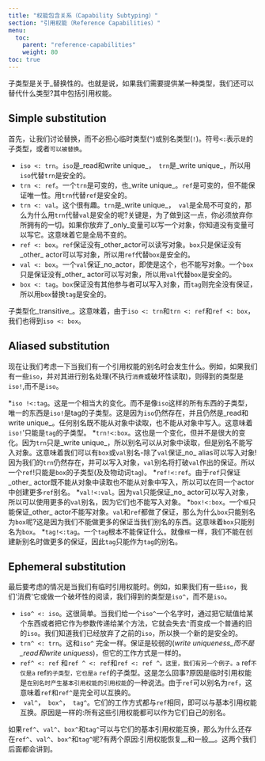 ```yaml
---
title: "权能包含关系（Capability Subtyping）"
section: "引用权能（Reference Capabilities）"
menu:
  toc:
    parent: "reference-capabilities"
    weight: 80
toc: true
---
```


<!-- Subtyping is about _substitutability_. That is, if we need to supply a certain type, what other types can we substitute instead? Reference capabilities factor into this. -->
子类型是关于_替换性的。也就是说，如果我们需要提供某一种类型，我们还可以替代什么类型?其中包括引用权能。

## Simple substitution

<!-- First, let's cover substitution without worrying about ephemeral types (`^`) or alias types (`!`). The `<:` symbol means "is a subtype of" or alternatively "can be substituted for". -->
首先，让我们讨论替换，而不必担心临时类型(`^`)或别名类型(`!`)。符号`<:`表示`是`的子类型，或者`可以被替换`。

<!-- * `iso <: trn`. An `iso` is _read and write unique_, and a `trn` is just _write unique_, so it's safe to substitute an `iso` for a `trn`. -->
<!-- * `trn <: ref`. A `trn` is mutable and also _write unique_. A `ref` is mutable but makes no uniqueness guarantees. It's safe to substitute a `trn` for a `ref`. -->
<!-- * `trn <: val`. This one is interesting. A `trn` is _write unique_ and a `val` is _globally immutable_, so why is it safe to substitute a `trn` for a `val`? The key is that, in order to do so, you have to _give up_ the `trn` you have. If you give up the _only_ variable that can write to an object, you know that no variable can write to it. That means it's safe to consider it _globally immutable_. -->
<!-- * `ref <: box`. A `ref` guarantees no _other_ actor can read from or write to the object. A `box` just guarantees no _other_ actor can write to the object, so it's safe to substitute a `ref` for a `box`. -->
<!-- * `val <: box`. A `val` guarantees _no_ actor, not even this one, can write to the object. A `box` just guarantees no _other_ actor can write to the object, so it's safe to substitute a `val` for a `box`. -->
<!-- * `box <: tag`. A `box` guarantees no other actor can write to the object, and a `tag` makes no guarantees at all, so it's safe to substitute a `box` for a `tag`. -->
* `iso <: trn`。`iso`是_read和write unique_，` trn`是_write unique_，所以用`iso`代替`trn`是安全的。
* `trn <: ref`。一个`trn`是可变的，也_write unique_。`ref`是可变的，但不能保证唯一性。用`trn`代替`ref`是安全的。
* `trn <: val`。这个很有趣。`trn`是_write unique_，` val`是全局不可变的，那么为什么用`trn`代替`val`是安全的呢?关键是，为了做到这一点，你必须放弃你所拥有的一切。如果你放弃了_only_变量可以写一个对象，你知道没有变量可以写它。这意味着它是全局不变的。
* `ref <: box`。`ref`保证没有_other_actor可以读写对象。`box`只是保证没有_other_ actor可以写对象，所以用`ref`代替`box`是安全的。
* `val <: box`。一个`val`保证_no_actor，即使是这个，也不能写对象。一个`box`只是保证没有_other_ actor可以写对象，所以用`val`代替`box`是安全的。
* `box <: tag`。`box`保证没有其他参与者可以写入对象，而`tag`则完全没有保证，所以用`box`替换`tag`是安全的。

<!-- Subtyping is _transitive_. That means that since `iso <: trn` and `trn <: ref` and `ref <: box`, we also get `iso <: box`. -->
子类型化_transitive_。这意味着，由于`iso <: trn`和`trn <: ref`和`ref <: box`，我们也得到`iso <: box`。

## Aliased substitution

<!-- Now let's consider what happens when we have an alias of a reference capability. For example, if we have some `iso` and we alias it (without doing a `consume` or a destructive read), the type we get is `iso!`, not `iso`. -->
现在让我们考虑一下当我们有一个引用权能的别名时会发生什么。例如，如果我们有一些`iso`，并对其进行别名处理(不执行`消费`或破坏性读取)，则得到的类型是`iso!`,而不是`iso`。

<!-- * `iso! <: tag`. This is a pretty big change. Instead of being a subtype of everything like `iso`, the only thing an `iso!` is a subtype of is `tag`. This is because the `iso` still exists, and is still _read and write unique_. Any alias can neither read from nor write to the object. That means an `iso!` can only be a subtype of `tag`. -->
<!-- * `trn! <: box`. This is a change too, but not as big a change. Since `trn` is only _write unique_, it's ok for aliases to read from the object, but it's not ok for aliases to write to the object. That means we could have `box` or `val` aliases - except `val` guarantees that _no_ alias can write to the object! Since our `trn` still exists and can write to the object, a `val` alias would break the guarantees that `val` makes. So a `trn!` can only be a subtype of `box` (and, transitively, `tag` as well). -->
<!-- * `ref! <: ref`. Since a `ref` only guarantees that _other_ actors can neither read from nor write to the object, it's ok to make more `ref` aliases within the same actor. -->
<!-- * `val! <: val`. Since a `val` only guarantees that _no_ actor can write to the object, its ok to make more `val` aliases since they can't write to the object either. -->
<!-- * `box! <: box`. A `box` only guarantees that _other_ actors can't write to the object. Both `val` and `ref` make that guarantee too, so why can `box` only alias as `box`? It's because we can't make _more_ guarantees when we alias something. That means `box` can only alias as `box`. -->
<!-- * `tag! <: tag`. A `tag` doesn't make any guarantees at all. Just like with a `box`, we can't make more guarantees when we make a new alias, so a `tag` can only alias as a `tag`. -->
*`iso !<:tag`。这是一个相当大的变化。而不是像`iso`这样的所有东西的子类型，唯一的东西是`iso!`是tag的子类型。这是因为`iso`仍然存在，并且仍然是_read和write unique_。任何别名既不能从对象中读取，也不能从对象中写入。这意味着`iso!`'只能是`tag`的子类型。
*`trn!<:box`。这也是一个变化，但并不是很大的变化。因为`trn`只是_write unique_，所以别名可以从对象中读取，但是别名不能写入对象。这意味着我们可以有`box`或`val`别名-除了`val`保证_no_ alias可以写入对象!因为我们的`trn`仍然存在，并可以写入对象，`val`别名将打破`val`作出的保证。所以一个`ref`!只能是`box`的子类型(及及物动词`tag`)。
*`ref!<:ref`。由于`ref`只保证_other_ actor既不能从对象中读取也不能从对象中写入，所以可以在同一个actor中创建更多`ref`别名。
*`val!<:val`。因为`val`只能保证_no_ actor可以写入对象，所以可以使用更多的`val`别名，因为它们也不能写入对象。
*`box!<:box`。一个`框`只能保证_other_ actor不能写对象。`val`和`ref`都做了保证，那么为什么`box`只能别名为`box`呢?这是因为我们不能做更多的保证当我们别名的东西。这意味着`box`只能别名为`box`。
*`tag!<:tag`。一个`tag`根本不能保证什么。就像`框`一样，我们不能在创建新别名时做更多的保证，因此`tag`只能作为`tag`的别名。

## Ephemeral substitution

<!-- The last case to consider is when we have an ephemeral reference capability. For example, if we have some `iso` and we `consume` it or do a destructive read, the type we get is `iso^`, not `iso`. -->
最后要考虑的情况是当我们有临时引用权能时。例如，如果我们有一些`iso`，我们'消费'它或做一个破坏性的阅读，我们得到的类型是`iso^`，而不是`iso`。

<!-- * `iso^ <: iso`. This is pretty simple. When we give an `iso^` a name, by assigning it to something or passing it as an argument to a method, it loses the `^` and becomes a plain old `iso`. We know we gave up our previous `iso`, so it's safe to have a new one. -->
<!-- * `trn^ <: trn`. This works exactly like `iso^`. The guarantee is weaker (_write uniqueness_ instead of _read and write uniqueness_), but it works the same way. -->
<!-- * `ref^ <: ref^` and `ref^ <: ref` and `ref <: ref^`. Here, we have another case. Not only is a `ref^` a subtype of a `ref`, it's also a subtype of a `ref^`. What's going on here? The reason is that an ephemeral reference capability is a way of saying "a reference capability that, when aliased, results in the base reference capability". Since a `ref` can be aliased as a `ref`, that means `ref` and `ref^` are completely interchangeable. -->
<!-- * `val^`, `box^`, `tag^`. These all work the same way as `ref`, that is, they are interchangeable with the base reference capability. It's for the same reason: all of these reference capabilities can be aliased as themselves. -->
* `iso^ <: iso`。这很简单。当我们给一个`iso^`一个名字时，通过把它赋值给某个东西或者把它作为参数传递给某个方法，它就会失去`^`而变成一个普通的旧的`iso`。我们知道我们已经放弃了之前的`iso`，所以换一个新的是安全的。
* `trn^ <: trn`。这和`iso^` 完全一样。保证是较弱的(_write uniqueness_而不是_read和write uniquess_)，但它的工作方式是一样的。
* `ref^ <: ref` 和`ref ^ <: ref`和`ref <: ref ^。这里，我们有另一个例子。a` ref`不仅是a` ref`的子类型，它也是a` `ref`的子类型。这是怎么回事?原因是临时引用权能是`在别名时产生基本引用权能的引用权能`的一种说法。由于`ref`可以别名为`ref`，这意味着`ref`和`ref^`是完全可以互换的。
* ` val^`，` box^`，` tag^`。它们的工作方式都与`ref`相同，即可以与基本引用权能互换。原因是一样的:所有这些引用权能都可以作为它们自己的别名。

<!-- __Why do `ref^`, `val^`, `box^`, and `tag^` exist if they are interchangeable with their base reference capabilities?__ It's for two reasons: __reference capability recovery__ and __generics__. We'll cover both of those later. -->
如果`ref^`、`val^`、`box^`和`tag^`可以与它们的基本引用权能互换，那么为什么还存在`ref^`、`val^`、`box^`和`tag^`呢?有两个原因:引用权能恢复__和一般__。这两个我们后面都会讲到。
